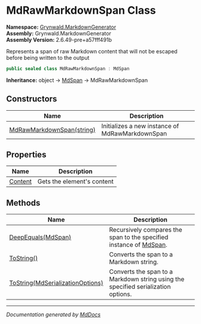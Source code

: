 ﻿<!--  
  <auto-generated>   
    The contents of this file were generated by a tool.  
    Changes to this file may be list if the file is regenerated  
  </auto-generated>   
-->

# MdRawMarkdownSpan Class

**Namespace:** [Grynwald.MarkdownGenerator](../index.md)  
**Assembly:** Grynwald.MarkdownGenerator  
**Assembly Version:** 2.6.49\-pre+a57fff491b

Represents a span of raw Markdown content that will not be escaped before being written to the output

```csharp
public sealed class MdRawMarkdownSpan : MdSpan
```

**Inheritance:** object → [MdSpan](../MdSpan/index.md) → MdRawMarkdownSpan

## Constructors

| Name                                               | Description                                     |
| -------------------------------------------------- | ----------------------------------------------- |
| [MdRawMarkdownSpan(string)](constructors/index.md) | Initializes a new instance of MdRawMarkdownSpan |

## Properties

| Name                             | Description                |
| -------------------------------- | -------------------------- |
| [Content](properties/Content.md) | Gets the element's content |

## Methods

| Name                                                                                   | Description                                                                              |
| -------------------------------------------------------------------------------------- | ---------------------------------------------------------------------------------------- |
| [DeepEquals(MdSpan)](methods/DeepEquals.md)                                            | Recursively compares the span to the specified instance of [MdSpan](../MdSpan/index.md). |
| [ToString()](methods/ToString.md#tostring)                                             | Converts the span to a Markdown string.                                                  |
| [ToString(MdSerializationOptions)](methods/ToString.md#tostringmdserializationoptions) | Converts the span to a Markdown string using the specified serialization options.        |

___

*Documentation generated by [MdDocs](https://github.com/ap0llo/mddocs)*
